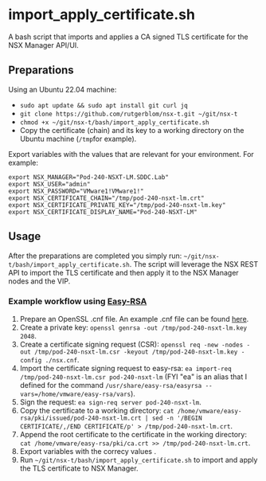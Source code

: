 # import_apply_certificate.sh
A bash script that imports and applies a CA signed TLS certificate for the NSX Manager API/UI.

## Preparations
Using an Ubuntu 22.04 machine: 

* ```sudo apt update && sudo apt install git curl jq```
* ```git clone https://github.com/rutgerblom/nsx-t.git ~/git/nsx-t```
* ```chmod +x ~/git/nsx-t/bash/import_apply_certificate.sh```
* Copy the certificate (chain) and its key to a working directory on the Ubuntu machine (```/tmp```for example).

Export variables with the values that are relevant for your environment. For example:
```
export NSX_MANAGER="Pod-240-NSXT-LM.SDDC.Lab"
export NSX_USER="admin"
export NSX_PASSWORD="VMware1!VMware1!"
export NSX_CERTIFICATE_CHAIN="/tmp/pod-240-nsxt-lm.crt"
export NSX_CERTIFICATE_PRIVATE_KEY="/tmp/pod-240-nsxt-lm.key"
export NSX_CERTIFICATE_DISPLAY_NAME="Pod-240-NSXT-LM"
```

## Usage
After the preparations are completed you simply run: ```~/git/nsx-t/bash/import_apply_certificate.sh```. 
The script will leverage the NSX REST API to import the TLS certificate and then apply it to the NSX Manager nodes and the VIP. 

### Example workflow using [Easy-RSA](https://github.com/OpenVPN/easy-rsa)
1. Prepare an OpenSSL .cnf file. An example .cnf file can be found [here](nsx.cnf).
2. Create a private key: ```openssl genrsa -out /tmp/pod-240-nsxt-lm.key 2048```.
3. Create a certificate signing request (CSR): ```openssl req -new -nodes -out /tmp/pod-240-nsxt-lm.csr -keyout /tmp/pod-240-nsxt-lm.key -config ./nsx.cnf```.
4. Import the certificate signing request to easy-rsa: ```ea import-req /tmp/pod-240-nsxt-lm.csr pod-240-nsxt-lm``` (FYI "ea" is an alias that I defined for the command ```/usr/share/easy-rsa/easyrsa --vars=/home/vmware/easy-rsa/vars```).
5. Sign the request: ```ea sign-req server pod-240-nsxt-lm```.
6. Copy the certificate to a working directory: ```cat /home/vmware/easy-rsa/pki/issued/pod-240-nsxt-lm.crt | sed -n '/BEGIN CERTIFICATE/,/END CERTIFICATE/p' > /tmp/pod-240-nsxt-lm.crt```.
7. Append the root certificate to the certificate in the working directory: ```cat /home/vmware/easy-rsa/pki/ca.crt >> /tmp/pod-240-nsxt-lm.crt```.
8. Export variables with the correcy values .
9. Run ```~/git/nsx-t/bash/import_apply_certificate.sh``` to import and apply the TLS certificate to NSX Manager.